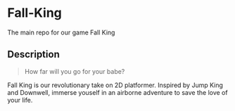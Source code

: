 # Fall-King
The main repo for our game Fall King

## Description
> How far will you go for your babe?

Fall King is our revolutionary take on 2D platformer. Inspired by Jump King and Downwell, immerse youself in an airborne adventure to save the love of your life.